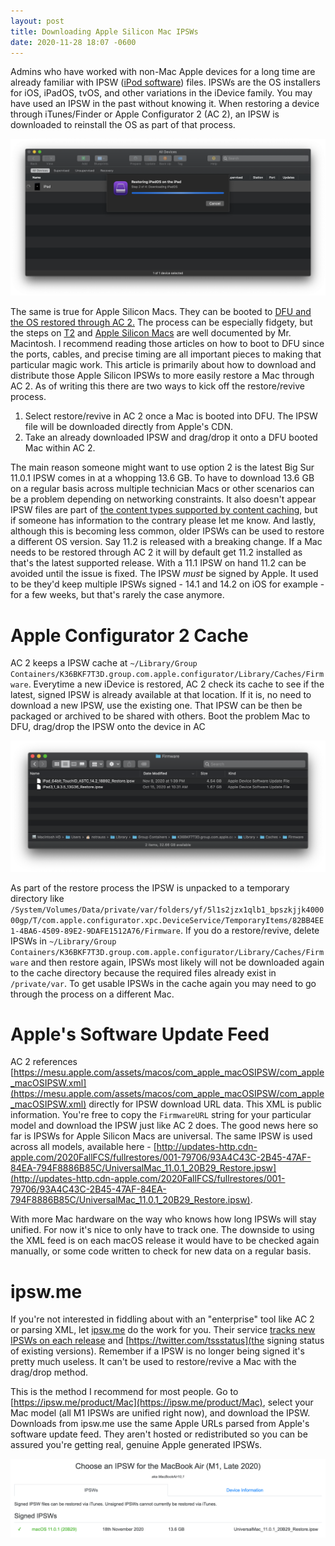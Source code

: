 ```yaml
---
layout: post
title: Downloading Apple Silicon Mac IPSWs
date: 2020-11-28 18:07 -0600
---
```


Admins who have worked with non-Mac Apple devices for a long time are already familiar with IPSW ([iPod software](https://en.wikipedia.org/wiki/IPSW)) files. IPSWs are the OS installers for iOS, iPadOS, tvOS, and other variations in the iDevice family. You may have used an IPSW in the past without knowing it. When restoring a device through iTunes/Finder or Apple Configurator 2 (AC 2), an IPSW is downloaded to reinstall the OS as part of that process. 

![IPSW download](/images/ac2_ipsw_download.png)

The same is true for Apple Silicon Macs. They can be booted to [DFU and the OS restored through AC 2.](https://support.apple.com/guide/apple-configurator-2/revive-or-restore-a-mac-with-apple-silicon-apdd5f3c75ad/mac) The process can be especially fidgety, but the steps on [T2](https://mrmacintosh.com/how-to-restore-bridgeos-on-a-t2-mac-how-to-put-a-mac-into-dfu-mode/) and [Apple Silicon Macs](https://mrmacintosh.com/restore-macos-firmware-on-an-apple-silicon-mac-boot-to-dfu-mode/) are well documented by Mr. Macintosh. I recommend reading those articles on how to boot to DFU since the ports, cables, and precise timing are all important pieces to making that particular magic work. This article is primarily about how to download and distribute those Apple Silicon IPSWs to more easily restore a Mac through AC 2. As of writing this there are two ways to kick off the restore/revive process.

1. Select restore/revive in AC 2 once a Mac is booted into DFU. The IPSW file will be downloaded directly from Apple's CDN.
2. Take an already downloaded IPSW and drag/drop it onto a DFU booted Mac within AC 2. 

The main reason someone might want to use option 2 is the latest Big Sur 11.0.1 IPSW comes in at a whopping 13.6 GB. To have to download 13.6 GB on a regular basis across multiple technician Macs or other scenarios can be a problem depending on networking constraints. It also doesn't appear IPSW files are part of [the content types supported by content caching](https://support.apple.com/en-us/HT204675), but if someone has information to the contrary please let me know. And lastly, although this is becoming less common, older IPSWs can be used to restore a different OS version. Say 11.2 is released with a breaking change. If a Mac needs to be restored through AC 2 it will by default get 11.2 installed as that's the latest supported release. With a 11.1 IPSW on hand 11.2 can be avoided until the issue is fixed. The IPSW _must_ be signed by Apple. It used to be they'd keep multiple IPSWs signed - 14.1 and 14.2 on iOS for example - for a few weeks, but that's rarely the case anymore.

# Apple Configurator 2 Cache
AC 2 keeps a IPSW cache at `~/Library/Group Containers/K36BKF7T3D.group.com.apple.configurator/Library/Caches/Firmware`. Everytime a new iDevice is restored, AC 2 check its cache to see if the latest, signed IPSW is already available at that location. If it is, no need to download a new IPSW, use the existing one. That IPSW can be then be packaged or archived to be shared with others. Boot the problem Mac to DFU, drag/drop the IPSW onto the device in AC 

![IPSW download](/images/ac2_firmware_cache.png)

As part of the restore process the IPSW is unpacked to a temporary directory like `/System/Volumes/Data/private/var/folders/yf/5l1s2jzx1qlb1_bpszkjjk400000gp/T/com.apple.configurator.xpc.DeviceService/TemporaryItems/82BB4EE1-4BA6-4509-89E2-9DAFE1512A76/Firmware`. If you do a restore/revive, delete IPSWs in `~/Library/Group Containers/K36BKF7T3D.group.com.apple.configurator/Library/Caches/Firmware` and then restore again, IPSWs most likely will not be downloaded again to the cache directory because the required files already exist in `/private/var`. To get usable IPSWs in the cache again you may need to go through the process on a different Mac.

# Apple's Software Update Feed
AC 2 references [https://mesu.apple.com/assets/macos/com_apple_macOSIPSW/com_apple_macOSIPSW.xml](https://mesu.apple.com/assets/macos/com_apple_macOSIPSW/com_apple_macOSIPSW.xml) directly for IPSW download URL data. This XML is public information. You're free to copy the `FirmwareURL` string for your particular model and download the IPSW just like AC 2 does. The good news here so far is IPSWs for Apple Silicon Macs are universal. The same IPSW is used across all models, available here - [http://updates-http.cdn-apple.com/2020FallFCS/fullrestores/001-79706/93A4C43C-2B45-47AF-84EA-794F8886B85C/UniversalMac_11.0.1_20B29_Restore.ipsw](http://updates-http.cdn-apple.com/2020FallFCS/fullrestores/001-79706/93A4C43C-2B45-47AF-84EA-794F8886B85C/UniversalMac_11.0.1_20B29_Restore.ipsw).

With more Mac hardware on the way who knows how long IPSWs will stay unified. For now it's nice to only have to track one. The downside to using the XML feed is on each macOS release it would have to be checked again manually, or some code written to check for new data on a regular basis.

# ipsw.me
If you're not interested in fiddling about with an "enterprise" tool like AC 2 or parsing XML, let [ipsw.me](https://ipsw.me) do the work for you. Their service [tracks new IPSWs on each release](https://twitter.com/iOSReleases) and [https://twitter.com/tssstatus](the signing status of existing versions). Remember if a IPSW is no longer being signed it's pretty much useless. It can't be used to restore/revive a Mac with the drag/drop method.

This is the method I recommend for most people. Go to [https://ipsw.me/product/Mac](https://ipsw.me/product/Mac), select your Mac model (all M1 IPSWs are unified right now), and download the IPSW. Downloads from ipsw.me use the same Apple URLs parsed from Apple's software update feed. They aren't hosted or redistributed so you can be assured you're getting real, genuine Apple generated IPSWs.

![IPSW download](/images/ipsw-me.png)
